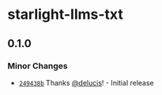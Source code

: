 # starlight-llms-txt

## 0.1.0

### Minor Changes

- [`249438b`](https://github.com/delucis/starlight-llms-txt/commit/249438b23d2998ef79a1bbb19ac7a532938f7ade) Thanks [@delucis](https://github.com/delucis)! - Initial release
